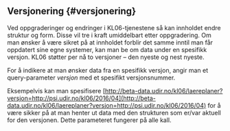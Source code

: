 ## Versjonering {#versjonering}

Ved oppgraderinger og endringer i KL06-tjenestene så kan innholdet endre struktur og form. Disse vil tre i kraft umiddelbart etter oppgradering. Om man ønsker å være sikret på at innholdet forblir det samme inntil man får oppdatert sine egne systemer, kan man be om data under en spesifikk versjon. KL06 støtter per nå to versjoner – den nyeste og nest nyeste.

For å indikere at man ønsker data fra en spesifikk versjon, angir man et query-parameter _versjon_ med et spesifikt versjonsnummer.

Eksempelvis kan man spesifisere [http://beta-data.udir.no/kl06/laereplaner?versjon=http://psi.udir.no/kl06/2016/04](http://beta-data.udir.no/kl06/laereplaner?versjon=http://psi.udir.no/kl06/2016/04) for å være sikker på at man henter ut data med den strukturen som er/var aktuell for den versjonen. Dette parameteret fungerer på alle kall.